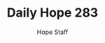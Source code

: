 ---
image: /assets/img/daily-hope-default-artwork.png
title: Daily Hope 283
number: 283
categories:
  - Daily Hope
author: Hope Staff
notes: Daily Hope 283
embed: >-
  EMBED_GOES_HERE
---